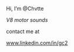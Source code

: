 Hi, I’m @Chvtte

*V8 motor sounds*

contact me at

www.linkedin.com/in/gc2

<!---
Chvtte/Chvtte is a ✨ special ✨ repository because its `README.md` (this file) appears on your GitHub profile.
You can click the Preview link to take a look at your changes.
--->
